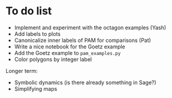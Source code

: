 # To do list

* Implement and experiment with the octagon examples (Yash)
* Add labels to plots
* Canonicalize inner labels of PAM for comparisons (Pat)
* Write a nice notebook for the Goetz example
* Add the Goetz example to `pam_examples.py`
* Color polygons by integer label 

Longer term:

* Symbolic dynamics (is there already something in Sage?)
* Simplifying maps


